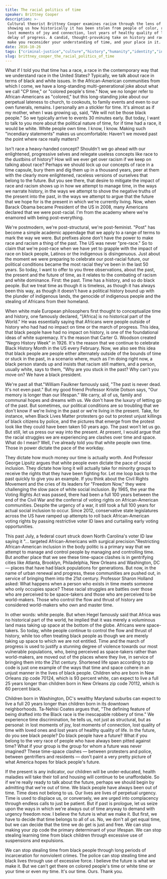 ```yaml
---
title: The racial politics of time
speaker: Brittney Cooper
description: >-
 Cultural theorist Brittney Cooper examines racism through the lens of time,
 showing us how historically it has been stolen from people of color, resulting in
 lost moments of joy and connection, lost years of healthy quality of life and the
 delay of progress. A candid, thought-provoking take on history and race that may
 make you reconsider your understanding of time, and your place in it.
date: 2016-10-26
tags: ["criminal-justice","culture","history","humanity","identity","inequality","race","social-change","society","united-states","time"]
slug: brittney_cooper_the_racial_politics_of_time
---
```


What if I told you that time has a race, a race in the contemporary way that we understand
race in the United States? Typically, we talk about race in terms of black and white
issues. In the African-American communities from which I come, we have a long-standing
multi-generational joke about what we call "CP time," or "colored people's time." Now, we
no longer refer to African-Americans as "colored," but this long-standing joke about our
perpetual lateness to church, to cookouts, to family events and even to our own funerals,
remains. I personally am a stickler for time. It's almost as if my mother, when I was
growing up, said, "We will not be those black people." So we typically arrive to events 30
minutes early. But today, I want to talk to you more about the political nature of time,
for if time had a race, it would be white. White people own time. I know, I know. Making
such "incendiary statements" makes us uncomfortable: Haven't we moved past the point where
race really matters?

Isn't race a heavy-handed concept? Shouldn't we go ahead with our enlightened, progressive
selves and relegate useless concepts like race to the dustbins of history? How will we
ever get over racism if we keep on talking about race? Perhaps we should lock up our
concepts of race in a time capsule, bury them and dig them up in a thousand years, peer at
them with the clearly more enlightened, raceless versions of ourselves that belong to the
future. But you see there, that desire to mitigate the impact of race and racism shows up
in how we attempt to manage time, in the ways we narrate history, in the ways we attempt
to shove the negative truths of the present into the past, in the ways we attempt to argue
that the future that we hope for is the present in which we're currently living. Now, when
Barack Obama became President of the US in 2008, many Americans declared that we were
post-racial. I'm from the academy where we're enamored with being post-everything.

We're postmodern, we're post-structural, we're post-feminist. "Post" has become a simple
academic appendage that we apply to a range of terms to mark the way we were. But prefixes
alone don't have the power to make race and racism a thing of the past. The US was never
"pre-race." So to claim that we're post-race when we have yet to grapple with the impact
of race on black people, Latinos or the indigenous is disingenuous. Just about the moment
we were preparing to celebrate our post-racial future, our political conditions became the
most racial they've been in the last 50 years. So today, I want to offer to you three
observations, about the past, the present and the future of time, as it relates to the
combating of racism and white dominance. First: the past. Time has a history, and so do
black people. But we treat time as though it is timeless, as though it has always been
this way, as though it doesn't have a political history bound up with the plunder of
indigenous lands, the genocide of indigenous people and the stealing of Africans from
their homeland.

When white male European philosophers first thought to conceptualize time and history, one
famously declared, "[Africa] is no historical part of the World." He was essentially
saying that Africans were people outside of history who had had no impact on time or the
march of progress. This idea, that black people have had no impact on history, is one of
the foundational ideas of white supremacy. It's the reason that Carter G. Woodson created
"Negro History Week" in 1926. It's the reason that we continue to celebrate Black History
Month in the US every February. Now, we also see this idea that black people are people
either alternately outside of the bounds of time or stuck in the past, in a scenario
where, much as I'm doing right now, a black person stands up and insists that racism still
matters, and a person, usually white, says to them, "Why are you stuck in the past? Why
can't you move on? We have a black president.

We're past all that."William Faulkner famously said, "The past is never dead. It's not
even past." But my good friend Professor Kristie Dotson says, "Our memory is longer than
our lifespan." We carry, all of us, family and communal hopes and dreams with us. We don't
have the luxury of letting go of the past. But sometimes, our political conditions are so
troubling that we don't know if we're living in the past or we're living in the present.
Take, for instance, when Black Lives Matter protesters go out to protest unjust killings
of black citizens by police, and the pictures that emerge from the protest look like they
could have been taken 50 years ago. The past won't let us go. But still, let us press our
way into the present. At present, I would argue that the racial struggles we are
experiencing are clashes over time and space. What do I mean? Well, I've already told you
that white people own time. Those in power dictate the pace of the workday.

They dictate how much money our time is actually worth. And Professor George Lipsitz
argues that white people even dictate the pace of social inclusion. They dictate how long
it will actually take for minority groups to receive the rights that they have been
fighting for. Let me loop back to the past quickly to give you an example. If you think
about the Civil Rights Movement and the cries of its leaders for "Freedom Now," they were
challenging the slow pace of white social inclusion. By 1965, the year the Voting Rights
Act was passed, there had been a full 100 years between the end of the Civil War and the
conferral of voting rights on African-American communities. Despite the urgency of a war,
it still took a full 100 years for actual social inclusion to occur. Since 2012,
conservative state legislatures across the US have ramped up attempts to roll back
African-American voting rights by passing restrictive voter ID laws and curtailing early
voting opportunities.

This past July, a federal court struck down North Carolina's voter ID law saying it "...
targeted African-Americans with surgical precision."Restricting African-American inclusion
in the body politic is a primary way that we attempt to manage and control people by
managing and controlling time. But another place that we see these time-space clashes is
in gentrifying cities like Atlanta, Brooklyn, Philadelphia, New Orleans and Washington, DC
— places that have had black populations for generations. But now, in the name of urban
renewal and progress, these communities are pushed out, in service of bringing them into
the 21st century. Professor Sharon Holland asked: What happens when a person who exists in
time meets someone who only occupies space? These racial struggles are battles over those
who are perceived to be space-takers and those who are perceived to be world-makers. Those
who control the flow and thrust of history are considered world-makers who own and master
time.

In other words: white people. But when Hegel famously said that Africa was no historical
part of the world, he implied that it was merely a voluminous land mass taking up space at
the bottom of the globe. Africans were space-takers. So today, white people continue to
control the flow and thrust of history, while too often treating black people as though we
are merely taking up space to which we are not entitled. Time and the march of progress is
used to justify a stunning degree of violence towards our most vulnerable populations,
who, being perceived as space-takers rather than world-makers, are moved out of the places
where they live, in service of bringing them into the 21st century. Shortened life span
according to zip code is just one example of the ways that time and space cohere in an
unjust manner in the lives of black people. Children who are born in New Orleans zip code
70124, which is 93 percent white, can expect to live a full 25 years longer than children
born in New Orleans zip code 70112, which is 60 percent black.

Children born in Washington, DC's wealthy Maryland suburbs can expect to live a full 20
years longer than children born in its downtown neighborhoods. Ta-Nehisi Coates argues
that, "The defining feature of being drafted into the Black race is the inescapable
robbery of time." We experience time discrimination, he tells us, not just as structural,
but as personal: in lost moments of joy, lost moments of connection, lost quality of time
with loved ones and lost years of healthy quality of life. In the future, do you see black
people? Do black people have a future? What if you belong to the very race of people who
have always been pitted against time? What if your group is the group for whom a future
was never imagined? These time-space clashes — between protesters and police, between
gentrifiers and residents — don't paint a very pretty picture of what America hopes for
black people's future.

If the present is any indicator, our children will be under-educated, health maladies will
take their toll and housing will continue to be unaffordable. So if we're really ready to
talk about the future, perhaps we should begin by admitting that we're out of time. We
black people have always been out of time. Time does not belong to us. Our lives are lives
of perpetual urgency. Time is used to displace us, or conversely, we are urged into
complacency through endless calls to just be patient. But if past is prologue, let us
seize upon the ways in which we're always out of time anyway to demand with urgency
freedom now. I believe the future is what we make it. But first, we have to decide that
time belongs to all of us. No, we don't all get equal time, but we can decide that the
time we do get is just and free. We can stop making your zip code the primary determinant
of your lifespan. We can stop stealing learning time from black children through excessive
use of suspensions and expulsions.

We can stop stealing time from black people through long periods of incarceration for
nonviolent crimes. The police can stop stealing time and black lives through use of
excessive force. I believe the future is what we make it. But we can't get there on colored
people's time or white time or your time or even my time. It's our time. Ours. Thank
you.

<!--
ad_duration=3.33
comment_count=103
event="TEDWomen 2016"
external_start_time=0
has_talk_citation=0
intro_duration=11.82
is_subtitle_required="False"
is_talk_featured="True"
language="en"
language_swap="False"
native_language="en"
number_of_related_talks=6
number_of_speakers=1
number_of_subtitled_videos=18
number_of_tags=11
number_of_talk_download_languages=18
number_of_talk_more_resources=0
number_of_talk_recommendations=1
number_of_talks_take_actions=0
post_ad_duration=0.83
published_timestamp="2017-02-21 16:08:54"
recording_date="2016-10-26"
speaker_description="Cultural theorist"
speaker_is_published=1
speaker_name="Brittney Cooper"
speaker_what_others_say="A thought leader on contemporary issues of race, gender, class, and sexuality."
talk_more_resources=[]
talk_name="The racial politics of time"
talk_recommendations_blurb="Check out these additional resources on race and culture, curated by Brittney Cooper."
talks_tags=["criminal-justice","culture","history","humanity","identity","inequality","race","social-change","society","united-states","time"]
talks_take_action=[]
url_audio="https://download.ted.com/talks/BrittneyCooper_2016W.mp3?apikey=acme-roadrunner"
url_photo_speaker="https://pe.tedcdn.com/images/ted/cd5c4c3c54b25319740664bc1dc5f80802915da9_254x191.jpg"
url_photo_talk="https://s3.amazonaws.com/talkstar-photos/uploads/97431b17-ed17-41d8-9095-a0d849bb557e/BrittneyCooper_2016W-embed.jpg"
url_webpage="https://www.ted.com/talks/brittney_cooper_the_racial_politics_of_time"
video_type_name="TED Stage Talk"
-->